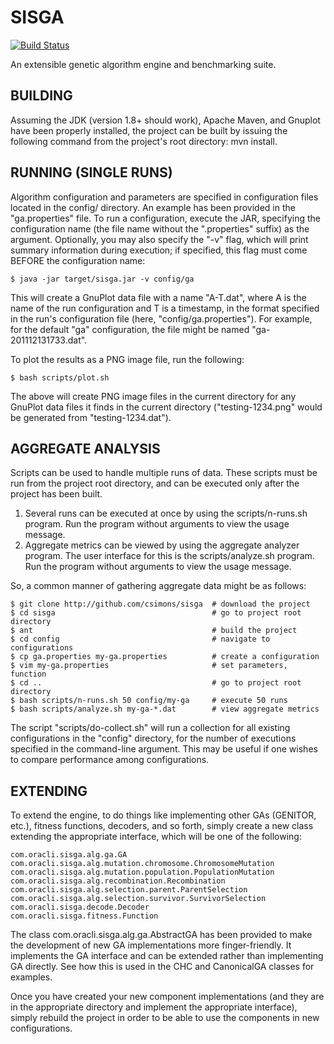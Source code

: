 # SISGA

[![Build Status](https://travis-ci.org/csimons/sisga.svg?branch=master)](https://travis-ci.org/csimons/sisga)

An extensible genetic algorithm engine and benchmarking suite.

## BUILDING

Assuming the JDK (version 1.8+ should work), Apache Maven, and Gnuplot have
been properly installed, the project can be built by issuing the following
command from the project's root directory: mvn install.

## RUNNING (SINGLE RUNS)

Algorithm configuration and parameters are specified in configuration files
located in the config/ directory.  An example has been provided in the
"ga.properties" file.  To run a configuration, execute the JAR, specifying the
configuration name (the file name without the ".properties" suffix) as the
argument.  Optionally, you may also specify the "-v" flag, which will print
summary information during execution; if specified, this flag must come BEFORE
the configuration name:

    $ java -jar target/sisga.jar -v config/ga

This will create a GnuPlot data file with a name "A-T.dat", where A is the name
of the run configuration and T is a timestamp, in the format specified in the
run's configuration file (here, "config/ga.properties").  For example, for the
default "ga" configuration, the file might be named "ga-201112131733.dat".

To plot the results as a PNG image file, run the following:

    $ bash scripts/plot.sh

The above will create PNG image files in the current directory for any GnuPlot
data files it finds in the current directory ("testing-1234.png" would be
generated from "testing-1234.dat").

## AGGREGATE ANALYSIS

Scripts can be used to handle multiple runs of data.  These scripts must be run
from the project root directory, and can be executed only after the project has
been built.

1. Several runs can be executed at once by using the scripts/n-runs.sh program.
   Run the program without arguments to view the usage message.
2. Aggregate metrics can be viewed by using the aggregate analyzer program.
   The user interface for this is the scripts/analyze.sh program.  Run the
   program without arguments to view the usage message.

So, a common manner of gathering aggregate data might be as follows:

    $ git clone http://github.com/csimons/sisga  # download the project
    $ cd sisga                                   # go to project root directory
    $ ant                                        # build the project
    $ cd config                                  # navigate to configurations
    $ cp ga.properties my-ga.properties          # create a configuration
    $ vim my-ga.properties                       # set parameters, function
    $ cd ..                                      # go to project root directory
    $ bash scripts/n-runs.sh 50 config/my-ga     # execute 50 runs
    $ bash scripts/analyze.sh my-ga-*.dat        # view aggregate metrics

The script "scripts/do-collect.sh" will run a collection for all existing
configurations in the "config" directory, for the number of executions
specified in the command-line argument.  This may be useful if one wishes to
compare performance among configurations.

## EXTENDING

To extend the engine, to do things like implementing other GAs (GENITOR, etc.),
fitness functions, decoders, and so forth, simply create a new class extending
the appropriate interface, which will be one of the following:

    com.oracli.sisga.alg.ga.GA
    com.oracli.sisga.alg.mutation.chromosome.ChromosomeMutation
    com.oracli.sisga.alg.mutation.population.PopulationMutation
    com.oracli.sisga.alg.recombination.Recombination
    com.oracli.sisga.alg.selection.parent.ParentSelection
    com.oracli.sisga.alg.selection.survivor.SurvivorSelection
    com.oracli.sisga.decode.Decoder
    com.oracli.sisga.fitness.Function

The class com.oracli.sisga.alg.ga.AbstractGA has been provided to make the
development of new GA implementations more finger-friendly.  It implements the
GA interface and can be extended rather than implementing GA directly.  See
how this is used in the CHC and CanonicalGA classes for examples.

Once you have created your new component implementations (and they are in the
appropriate directory and implement the appropriate interface), simply rebuild
the project in order to be able to use the components in new configurations.
